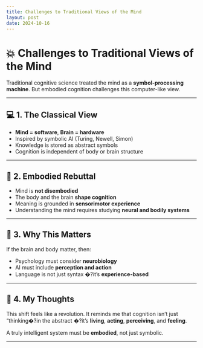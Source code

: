 ```yaml
---
title: Challenges to Traditional Views of the Mind
layout: post
date: 2024-10-16
---
```


# 💥 Challenges to Traditional Views of the Mind

Traditional cognitive science treated the mind as a **symbol-processing machine**. But embodied cognition challenges this computer-like view.

---

## 💻 1. The Classical View

- **Mind = software**, **Brain = hardware**
- Inspired by symbolic AI (Turing, Newell, Simon)
- Knowledge is stored as abstract symbols
- Cognition is independent of body or brain structure

---

## 🧠 2. Embodied Rebuttal

- Mind is **not disembodied**
- The body and the brain **shape cognition**
- Meaning is grounded in **sensorimotor experience**
- Understanding the mind requires studying **neural and bodily systems**

---

## 🔬 3. Why This Matters

If the brain and body matter, then:

- Psychology must consider **neurobiology**
- AI must include **perception and action**
- Language is not just syntax �?it’s **experience-based**

---

## 💭 4. My Thoughts

This shift feels like a revolution. It reminds me that cognition isn’t just “thinking�?in the abstract �?it’s **living**, **acting**, **perceiving**, and **feeling**.

A truly intelligent system must be **embodied**, not just symbolic.

---
